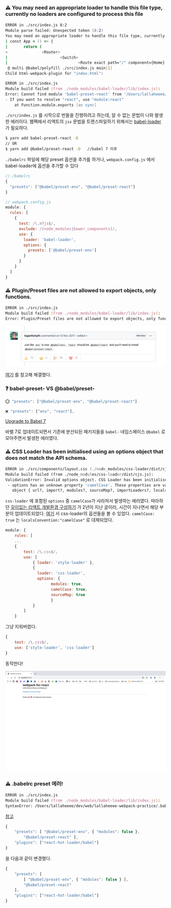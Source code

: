 ### ⚠️ You may need an appropriate loader to handle this file type, currently no loaders are configured to process this file

```zsh
ERROR in ./src/index.js 8:2
Module parse failed: Unexpected token (8:2)
You may need an appropriate loader to handle this file type, currently no loaders are configured to process this file. See https://webpack.js.org/concepts#loaders
| const App = () => {
|       return (
>               <Router>
|                       <Switch>
|                               <Route exact path="/" component={Home} />
 @ multi @babel/polyfill ./src/index.js main[1]
Child html-webpack-plugin for "index.html":

```

```zsh
ERROR in ./src/index.js
Module build failed (from ./node_modules/babel-loader/lib/index.js):
Error: Cannot find module 'babel-preset-react' from '/Users/lallaheeee/dev/web/lallaheeee-webpack-practice'
- If you want to resolve "react", use "module:react"
    at Function.module.exports [as sync] 
```

`./src/index.js` 를 시작으로 번들을 진행하려고 하는데, 알 수 없는 문법이 나와 발생한 에러이다. 
웹팩에서 리액트의 `jsx` 문법을 트랜스파일하기 위해서는 [babel-loader](https://github.com/babel/babel-loader) 가 필요하다.

```zsh
$ yarn add babel-preset-react -D  
// OR
$ yarn add @babel/preset-react -D 	//babel 7 이후
```

`./babelrc` 파일에 해당 preset 옵션을 추가를 하거나, `webpack.config.js` 에서 babel-loader에 옵션을 추가할 수 있다 

```js
//./babelrc
{
  "presets": ["@babel/preset-env", "@babel/preset-react"]
}

```

```js
// webpack.config.js
module: {
  rules: [
    {
      test: /\.m?js$/,
      exclude: /(node_modules|bower_components)/,
      use: {
        loader: 'babel-loader',
        options: {
          presets: ['@babel/preset-env']
        }
      }
    }
  ]
}
```



### ⚠️  Plugin/Preset files are not allowed to export objects, only functions.

```zsh
ERROR in ./src/index.js
Module build failed (from ./node_modules/babel-loader/lib/index.js):
Error: Plugin/Preset files are not allowed to export objects, only functions.
```

![issue](./img/screen1.png)

[여기](https://github.com/babel/babel/issues/6808) 를 참고해 해결했다. 

###  ❓ babel-preset- VS @babel/preset-

```js
⭕️ "presets": ["@babel/preset-env", "@babel/preset-react"]
```

```js
❌ "presets": ["env", "react"],
```

[Upgrade to Babel 7](https://babeljs.io/docs/en/v7-migration)

바벨 7로 업데이트되면서 기존에 분산되된 패키지들을 `babel-` 네임스페이스 `@babel` 로 모아주면서 발생한 에러였다. 





### ⚠️ CSS Loader has been initialised using an options object that does not match the API schema.

```zsh
ERROR in ./src/components/layout.css (./node_modules/css-loader/dist/cjs.js??ref--5-1!./src/components/layout.css)
Module build failed (from ./node_modules/css-loader/dist/cjs.js):
ValidationError: Invalid options object. CSS Loader has been initialised using an options object that does not match the API schema.
 - options has an unknown property 'camelCase'. These properties are valid:
   object { url?, import?, modules?, sourceMap?, importLoaders?, localsConvention?, onlyLocals?, esModule? }
```

`css-loader` 에 포함된 `options` 중  `camelCase`가 사라져서 발생하는 에러였다. 따라하던 [깊이있는 리액트 개발환경 구성하기](https://sujinlee.me/webpack-react-tutorial/) 가 2년이 지난 글이라, 시간이 지나면서 해당 부분이 업데이트되었다. 
[여기](https://webpack.js.org/loaders/css-loader/#root) 서 css-loader의 옵션들을 볼 수 있었다. 
`camelCase: true` 는 `localsConvention:"camelCase"` 로 대체되었다. 

```js
module: {
	rules: [
	...
	{
		test: /\.css$/,
		use: [
			{ loader: 'style-loader' },
			{
			  loader: 'css-loader',
			  options: {
					modules: true,
					camelCase: true,
					sourceMap: true
				    }
			}
		]
	}
```

그냥 지워버렸다. 

```js
{
	test: /\.css$/,
	use: ['style-loader', 'css-loader']
}
```



동작한다! 

![동작](./img/screen2.png)


### ⚠️ .babelrc preset 에러! 

```zsh
ERROR in ./src/index.js
Module build failed (from ./node_modules/babel-loader/lib/index.js):
SyntaxError: /Users/lallaheeee/dev/web/lallaheeee-webpack-practice/.babelrc: Error while parsing config - JSON5: invalid character 'm' at 5:3
```

[참고](https://github.com/babel/babel-loader/issues/521)

```js
{
	"presets": [ "@babel/preset-env", { "modules": false },
		"@babel/preset-react" ],
	"plugins": ["react-hot-loader/babel"]
}
```

을 다음과 같이 변경했다. 

```js
{
	"presets": [
		[ "@babel/preset-env", { "modules": false } ],
		"@babel/preset-react"
	],
	"plugins": ["react-hot-loader/babel"]
}
```


